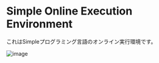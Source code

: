 # Simple Online Execution Environment
これはSimpleプログラミング言語のオンライン実行環境です。

![image](https://github.com/KajizukaTaichi/Simple-OXE/assets/122075081/a285b220-1691-4899-8fc3-33faa35ccbaa)

